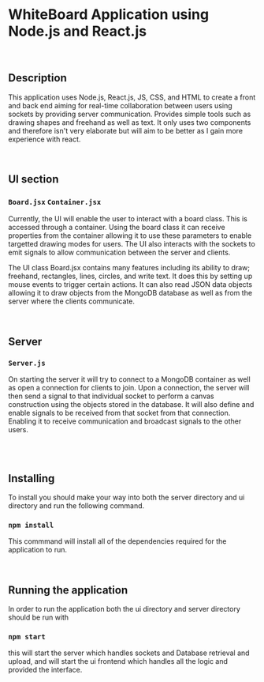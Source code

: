 # WhiteBoard Application using Node.js and React.js

<br/>

## Description 
This application uses Node.js, React.js, JS, CSS, and HTML to create a front and back end aiming for real-time collaboration 
between users using sockets by providing server communication. Provides simple tools such as drawing shapes and freehand
as well as text. It only uses two components and therefore isn't very elaborate but will aim to be better as I gain more experience with react.

<br/>

## UI section
### `Board.jsx` `Container.jsx`
Currently, the UI will enable the user to interact with a board class. This is accessed through a container. Using the board class 
it can receive properties from the container allowing it to use these parameters to enable targetted drawing modes for users. 
The UI also interacts with the sockets to emit signals to allow communication between the server and clients.

The UI class Board.jsx contains many features including its ability to draw; freehand, rectangles, lines, circles, and write text.
It does this by setting up mouse events to trigger certain actions. It can also read JSON data objects allowing it to draw objects from
the MongoDB database as well as from the server where the clients communicate.

<br/>

## Server
### `Server.js`
On starting the server it will try to connect to a MongoDB container as well as open a connection for clients to join.
Upon a connection, the server will then send a signal to that individual socket to perform a canvas construction using 
the objects stored in the database. It will also define and enable signals to be received from that socket from that connection. 
Enabling it to receive communication and broadcast signals to the other users.

<br/>
<br/>

## Installing
To install you should make your way into both the server directory and ui directory and run the following command.
### `npm install`
This commmand will install all of the dependencies required for the application to run.

<br/>

## Running the application
In order to run the application both the ui directory and server directory should be run with 
### `npm start`
this will start the server which handles sockets and Database retrieval and upload, and will start the ui frontend which handles all the logic and provided the interface.

